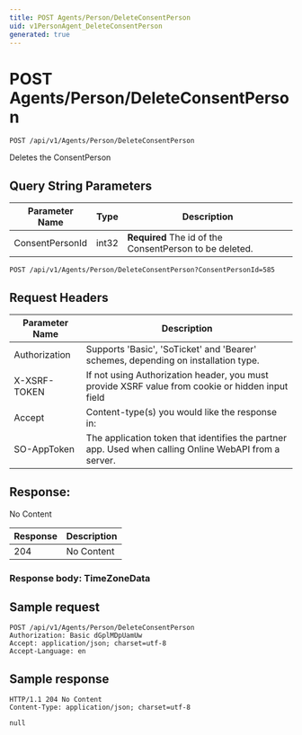 ```yaml
---
title: POST Agents/Person/DeleteConsentPerson
uid: v1PersonAgent_DeleteConsentPerson
generated: true
---
```


# POST Agents/Person/DeleteConsentPerson

```http
POST /api/v1/Agents/Person/DeleteConsentPerson
```

Deletes the ConsentPerson







## Query String Parameters

| Parameter Name | Type |  Description |
|----------------|------|--------------|
| ConsentPersonId | int32 | **Required** The id of the ConsentPerson to be deleted. |

```http
POST /api/v1/Agents/Person/DeleteConsentPerson?ConsentPersonId=585
```


## Request Headers

| Parameter Name | Description |
|----------------|-------------|
| Authorization  | Supports 'Basic', 'SoTicket' and 'Bearer' schemes, depending on installation type. |
| X-XSRF-TOKEN   | If not using Authorization header, you must provide XSRF value from cookie or hidden input field |
| Accept         | Content-type(s) you would like the response in:  |
| SO-AppToken | The application token that identifies the partner app. Used when calling Online WebAPI from a server. |


## Response:

No Content

| Response | Description |
|----------------|-------------|
| 204 | No Content |

### Response body: TimeZoneData


## Sample request

```http!
POST /api/v1/Agents/Person/DeleteConsentPerson
Authorization: Basic dGplMDpUamUw
Accept: application/json; charset=utf-8
Accept-Language: en
```

## Sample response

```http_
HTTP/1.1 204 No Content
Content-Type: application/json; charset=utf-8

null
```